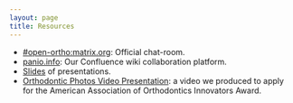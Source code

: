 ```yaml
---
layout: page
title: Resources
---
```


- [#open-ortho:matrix.org](https://matrix.to/#/#open-ortho:matrix.org): Official chat-room.
- [panio.info](https://confluence.panio.info): Our Confluence wiki collaboration platform.
- [Slides](https://open-ortho.github.io/ACT-12.4.1) of presentations.
- [Orthodontic Photos Video Presentation](https://youtu.be/7fZIQxOjb6c): a video we produced to apply for the American Association of Orthodontics Innovators Award.

